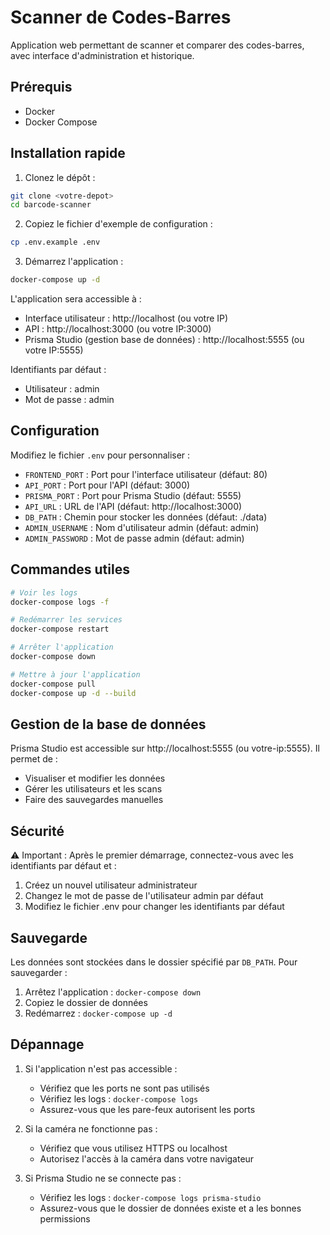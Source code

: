 # Scanner de Codes-Barres

Application web permettant de scanner et comparer des codes-barres, avec interface d'administration et historique.

## Prérequis

- Docker
- Docker Compose

## Installation rapide

1. Clonez le dépôt :
```bash
git clone <votre-depot>
cd barcode-scanner
```

2. Copiez le fichier d'exemple de configuration :
```bash
cp .env.example .env
```

3. Démarrez l'application :
```bash
docker-compose up -d
```

L'application sera accessible à :
- Interface utilisateur : http://localhost (ou votre IP)
- API : http://localhost:3000 (ou votre IP:3000)
- Prisma Studio (gestion base de données) : http://localhost:5555 (ou votre IP:5555)

Identifiants par défaut :
- Utilisateur : admin
- Mot de passe : admin

## Configuration

Modifiez le fichier `.env` pour personnaliser :
- `FRONTEND_PORT` : Port pour l'interface utilisateur (défaut: 80)
- `API_PORT` : Port pour l'API (défaut: 3000)
- `PRISMA_PORT` : Port pour Prisma Studio (défaut: 5555)
- `API_URL` : URL de l'API (défaut: http://localhost:3000)
- `DB_PATH` : Chemin pour stocker les données (défaut: ./data)
- `ADMIN_USERNAME` : Nom d'utilisateur admin (défaut: admin)
- `ADMIN_PASSWORD` : Mot de passe admin (défaut: admin)

## Commandes utiles

```bash
# Voir les logs
docker-compose logs -f

# Redémarrer les services
docker-compose restart

# Arrêter l'application
docker-compose down

# Mettre à jour l'application
docker-compose pull
docker-compose up -d --build
```

## Gestion de la base de données

Prisma Studio est accessible sur http://localhost:5555 (ou votre-ip:5555). Il permet de :
- Visualiser et modifier les données
- Gérer les utilisateurs et les scans
- Faire des sauvegardes manuelles

## Sécurité

⚠️ Important : Après le premier démarrage, connectez-vous avec les identifiants par défaut et :
1. Créez un nouvel utilisateur administrateur
2. Changez le mot de passe de l'utilisateur admin par défaut
3. Modifiez le fichier .env pour changer les identifiants par défaut

## Sauvegarde

Les données sont stockées dans le dossier spécifié par `DB_PATH`. Pour sauvegarder :
1. Arrêtez l'application : `docker-compose down`
2. Copiez le dossier de données
3. Redémarrez : `docker-compose up -d`

## Dépannage

1. Si l'application n'est pas accessible :
   - Vérifiez que les ports ne sont pas utilisés
   - Vérifiez les logs : `docker-compose logs`
   - Assurez-vous que les pare-feux autorisent les ports

2. Si la caméra ne fonctionne pas :
   - Vérifiez que vous utilisez HTTPS ou localhost
   - Autorisez l'accès à la caméra dans votre navigateur

3. Si Prisma Studio ne se connecte pas :
   - Vérifiez les logs : `docker-compose logs prisma-studio`
   - Assurez-vous que le dossier de données existe et a les bonnes permissions
